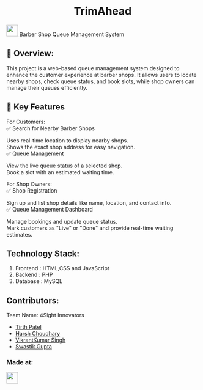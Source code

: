<h1 align="center">TrimAhead</h1>

<p align="center">
</p>
<a href="https://weekendofcode.computercodingclub.in/"> <img src="https://i.postimg.cc/njCM24kx/woc.jpg" height=30px> </a>
Barber Shop Queue Management System

## 📌 Overview:

This project is a web-based queue management system designed to enhance the customer experience at barber shops. It allows users to locate nearby shops, check queue status, and book slots, while shop owners can manage their queues efficiently.

## 🚀 Key Features

For Customers:  
✅ Search for Nearby Barber Shops  

Uses real-time location to display nearby shops.  
Shows the exact shop address for easy navigation.  
✅ Queue Management  

View the live queue status of a selected shop.  
Book a slot with an estimated waiting time.  


For Shop Owners:  
✅ Shop Registration  

Sign up and list shop details like name, location, and contact info.  
✅ Queue Management Dashboard  

Manage bookings and update queue status.  
Mark customers as "Live" or "Done" and provide real-time waiting estimates.  

## Technology Stack:
  1) Frontend : HTML,CSS and JavaScript
  2) Backend : PHP
  3) Database : MySQL

## Contributors:

Team Name: 4Sight Innovators 

* [Tirth Patel](https://github.com/tirth-patel06)
* [Harsh Choudhary](https://github.com/HarshChoudharyGit)
* [VikrantKumar Singh](https://github.com/vikrant13572)
* [Swastik Gupta](https://github.com/Swastik-Gupta30)

### Made at:



<a href="[https://hack36.com](https://weekendofcode.computercodingclub.in/)"> <img src="https://i.postimg.cc/Z9fC676j/devjam.jpg" height=30px> </a>

